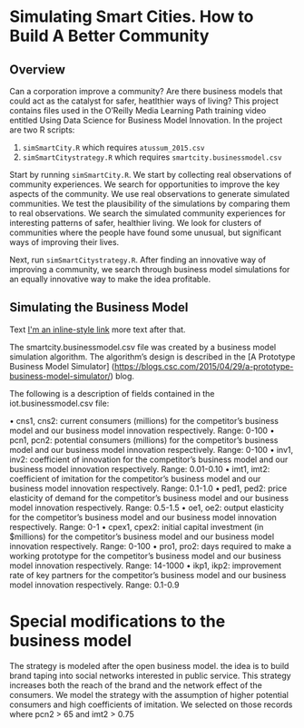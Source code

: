 # Simulating Smart Cities. How to Build A Better Community

## Overview
Can a corporation improve a community? Are there business models that could act as the catalyst for safer, heatlthier ways of living? This project contains files used in the O’Reilly Media Learning Path training video entitled Using Data Science for Business Model Innovation. In the project are two R scripts:

1. `simSmartCity.R` which requires `atussum_2015.csv`
2. `simSmartCitystrategy.R` which requires `smartcity.businessmodel.csv`

Start by running `simSmartCity.R`. We start by collecting real observations of community experiences. We search for opportunities to improve the key aspects of the community. We use real observations to generate simulated communities. We test the plausibility of the simulations by comparing them to real observations. We search the simulated community experiences for interesting patterns of safer, healthier living. We look for clusters of  communities where the people have found some unusual, but significant ways of improving their lives. 

Next, run `simSmartCitystrategy.R`. After finding an innovative way of improving a community, we search through business model simulations for an equally innovative way to make the idea profitable.


## Simulating the Business Model

Text [I'm an inline-style link](https://www.google.com) more text after that.

The smartcity.businessmodel.csv file was created by a business model simulation algorithm. The algorithm’s design is described in the [A Prototype Business Model Simulator] (https://blogs.csc.com/2015/04/29/a-prototype-business-model-simulator/) blog.

The following is a description of fields contained in the iot.businessmodel.csv file:

•	cns1, cns2: current consumers (millions) for the competitor’s business model and our business model innovation respectively. Range: 0-100
•	pcn1, pcn2: potential consumers (millions) for the competitor’s business model and our business model innovation respectively. Range: 0-100
•	inv1, inv2: coefficient of innovation for the competitor’s business model and our business model innovation respectively. Range: 0.01-0.10
•	imt1, imt2: coefficient of imitation for the competitor’s business model and our business model innovation respectively. Range: 0.1-1.0
•	ped1, ped2: price elasticity of demand for the competitor’s business model and our business model innovation respectively. Range: 0.5-1.5
•	oe1, oe2: output elasticity for the competitor’s business model and our business model innovation respectively. Range: 0-1
•	cpex1, cpex2: initial capital investment (in $millions) for the competitor’s business model and our business model innovation respectively. Range: 0-100
•	pro1, pro2: days required to make a working prototype for the competitor’s business model and our business model innovation respectively. Range: 14-1000
•	ikp1, ikp2: improvement rate of key partners for the competitor’s business model and our business model innovation respectively. Range: 0.1-0.9

# Special modifications to the business model

The strategy is modeled after the open business model. the idea is to build brand taping into social networks interested in public service. This strategy increases both the reach of the brand and the network effect of the consumers. We model the strategy with the assumption of higher potential consumers and high coefficients of imitation. We selected on those records where pcn2 > 65 and imt2 > 0.75

